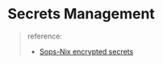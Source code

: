 # Secrets Management

> reference:
>
> - [Sops-Nix encrypted secrets](https://saylesss88.github.io/installation/enc/sops-nix.html)
